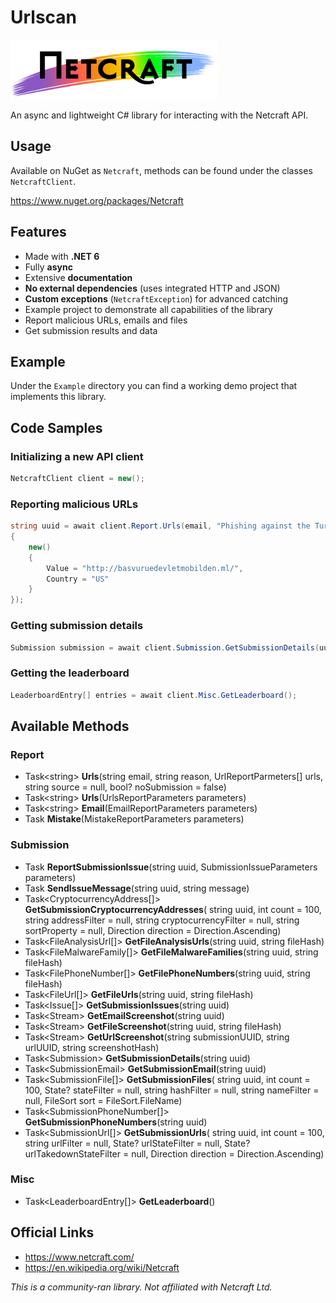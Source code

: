 # Urlscan

![](https://raw.githubusercontent.com/actually-akac/Netcraft/master/Netcraft/banner.png)

An async and lightweight C# library for interacting with the Netcraft API.

## Usage
Available on NuGet as `Netcraft`, methods can be found under the classes `NetcraftClient`.

https://www.nuget.org/packages/Netcraft

## Features
- Made with **.NET 6**
- Fully **async**
- Extensive **documentation**
- **No external dependencies** (uses integrated HTTP and JSON)
- **Custom exceptions** (`NetcraftException`) for advanced catching
- Example project to demonstrate all capabilities of the library
- Report malicious URLs, emails and files
- Get submission results and data

## Example
Under the `Example` directory you can find a working demo project that implements this library.

## Code Samples

### Initializing a new API client
```csharp
NetcraftClient client = new();
```

### Reporting malicious URLs
```csharp
string uuid = await client.Report.Urls(email, "Phishing against the Turkish Government.", new UrlReportParmeters[]
{
    new()
    {
        Value = "http://basvuruedevletmobilden.ml/",
        Country = "US"
    }
});
```

### Getting submission details
```csharp
Submission submission = await client.Submission.GetSubmissionDetails(uuid);
```

### Getting the leaderboard
```csharp
LeaderboardEntry[] entries = await client.Misc.GetLeaderboard();
```

## Available Methods

### **Report**

- Task\<string> **Urls**(string email, string reason, UrlReportParmeters[] urls, string source = null, bool? noSubmission = false)
- Task\<string> **Urls**(UrlsReportParameters parameters)
- Task\<string> **Email**(EmailReportParameters parameters)
- Task **Mistake**(MistakeReportParameters parameters)

### **Submission**

- Task **ReportSubmissionIssue**(string uuid, SubmissionIssueParameters parameters)
- Task **SendIssueMessage**(string uuid, string message)
- Task\<CryptocurrencyAddress[]> **GetSubmissionCryptocurrencyAddresses**( string uuid, int count = 100, string addressFilter = null, string cryptocurrencyFilter = null, string sortProperty = null, Direction direction = Direction.Ascending)
- Task\<FileAnalysisUrl[]> **GetFileAnalysisUrls**(string uuid, string fileHash)
- Task\<FileMalwareFamily[]> **GetFileMalwareFamilies**(string uuid, string fileHash)
- Task\<FilePhoneNumber[]> **GetFilePhoneNumbers**(string uuid, string fileHash)
- Task\<FileUrl[]> **GetFileUrls**(string uuid, string fileHash)
- Task\<Issue[]> **GetSubmissionIssues**(string uuid)
- Task\<Stream> **GetEmailScreenshot**(string uuid)
- Task\<Stream> **GetFileScreenshot**(string uuid, string fileHash)
- Task\<Stream> **GetUrlScreenshot**(string submissionUUID, string urlUUID, string screenshotHash)
- Task\<Submission> **GetSubmissionDetails**(string uuid)
- Task\<SubmissionEmail> **GetSubmissionEmail**(string uuid)
- Task\<SubmissionFile[]> **GetSubmissionFiles**( string uuid, int count = 100, State? stateFilter = null, string hashFilter = null, string nameFilter = null, FileSort sort = FileSort.FileName)
- Task\<SubmissionPhoneNumber[]> **GetSubmissionPhoneNumbers**(string uuid)
- Task\<SubmissionUrl[]> **GetSubmissionUrls**( string uuid, int count = 100, string urlFilter = null, State? urlStateFilter = null, State? urlTakedownStateFilter = null, Direction direction = Direction.Ascending)

### **Misc**

- Task\<LeaderboardEntry[]> **GetLeaderboard**()

## Official Links
- https://www.netcraft.com/
- https://en.wikipedia.org/wiki/Netcraft

*This is a community-ran library. Not affiliated with Netcraft Ltd.*